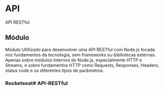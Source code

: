 # API

API RESTful

## Módulo 

Módulo Ultilizado para desenvolver uma API RESTful com Node.js focada nos fundamentos da tecnologia, sem frameworks ou bibliotecas externas. Apenas sobre módulos internos do Node.js, especialmente HTTP e Streams, e sobre fundamentos HTTP como Requests, Responses, Headers, status code e os diferentes tipos de parâmetros.

### Rocketseat# API-RESTful
